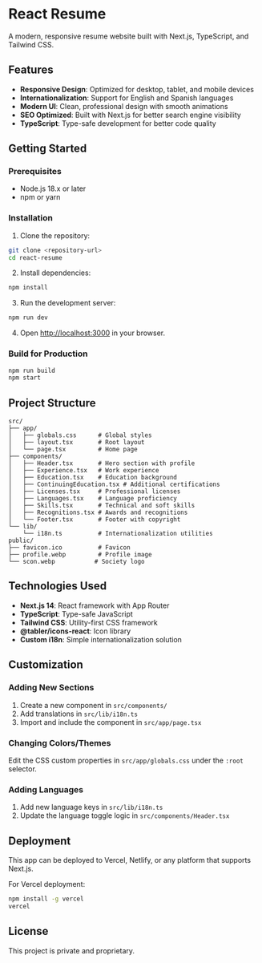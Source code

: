 # React Resume

A modern, responsive resume website built with Next.js, TypeScript, and Tailwind CSS.

## Features

- **Responsive Design**: Optimized for desktop, tablet, and mobile devices
- **Internationalization**: Support for English and Spanish languages
- **Modern UI**: Clean, professional design with smooth animations
- **SEO Optimized**: Built with Next.js for better search engine visibility
- **TypeScript**: Type-safe development for better code quality

## Getting Started

### Prerequisites

- Node.js 18.x or later
- npm or yarn

### Installation

1. Clone the repository:
```bash
git clone <repository-url>
cd react-resume
```

2. Install dependencies:
```bash
npm install
```

3. Run the development server:
```bash
npm run dev
```

4. Open [http://localhost:3000](http://localhost:3000) in your browser.

### Build for Production

```bash
npm run build
npm start
```

## Project Structure

```
src/
├── app/
│   ├── globals.css      # Global styles
│   ├── layout.tsx       # Root layout
│   └── page.tsx         # Home page
├── components/
│   ├── Header.tsx       # Hero section with profile
│   ├── Experience.tsx   # Work experience
│   ├── Education.tsx    # Education background
│   ├── ContinuingEducation.tsx # Additional certifications
│   ├── Licenses.tsx     # Professional licenses
│   ├── Languages.tsx    # Language proficiency
│   ├── Skills.tsx       # Technical and soft skills
│   ├── Recognitions.tsx # Awards and recognitions
│   └── Footer.tsx       # Footer with copyright
└── lib/
    └── i18n.ts          # Internationalization utilities
public/
├── favicon.ico          # Favicon
├── profile.webp         # Profile image
└── scon.webp           # Society logo
```

## Technologies Used

- **Next.js 14**: React framework with App Router
- **TypeScript**: Type-safe JavaScript
- **Tailwind CSS**: Utility-first CSS framework
- **@tabler/icons-react**: Icon library
- **Custom i18n**: Simple internationalization solution

## Customization

### Adding New Sections

1. Create a new component in `src/components/`
2. Add translations in `src/lib/i18n.ts`
3. Import and include the component in `src/app/page.tsx`

### Changing Colors/Themes

Edit the CSS custom properties in `src/app/globals.css` under the `:root` selector.

### Adding Languages

1. Add new language keys in `src/lib/i18n.ts`
2. Update the language toggle logic in `src/components/Header.tsx`

## Deployment

This app can be deployed to Vercel, Netlify, or any platform that supports Next.js.

For Vercel deployment:
```bash
npm install -g vercel
vercel
```

## License

This project is private and proprietary.